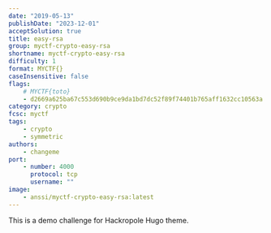 ```yaml
---
date: "2019-05-13"
publishDate: "2023-12-01"
acceptSolution: true
title: easy-rsa
group: myctf-crypto-easy-rsa
shortname: myctf-crypto-easy-rsa
difficulty: 1
format: MYCTF{}
caseInsensitive: false
flags:
    # MYCTF{toto}
    - d2669a625ba67c553d690b9ce9da1bd7dc52f89f74401b765aff1632cc10563a
category: crypto
fcsc: myctf
tags:
    - crypto
    - symmetric
authors:
    - changeme
port:
    - number: 4000
      protocol: tcp
      username: ""
image:
    - anssi/myctf-crypto-easy-rsa:latest
---
```


This is a demo challenge for Hackropole Hugo theme.
